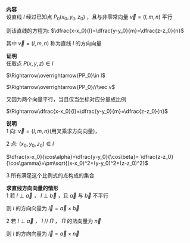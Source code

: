 **内容**  
设直线 $l$ 经过已知点 $P_0(x_0,y_0,z_0)$ ，且与非零常向量 $\vec v=(l,m,n)$ 平行  

则该直线的方程为: $\dfrac{x-x_0}{l}=\dfrac{y-y_0}{m}=\dfrac{z-z_0}{n}$  

其中 $\vec v=(l,m,n)$ 称为直线 $l$ 的方向向量  

**证明**  
任取点 $P(x,y,z)\in l$  

$\Rightarrow\overrightarrow{PP_0}\in l$  

$\Rightarrow\overrightarrow{PP_0}//\vec v$  

又因为两个向量平行，当且仅当坐标对应分量成比例  

$\Rightarrow\dfrac{x-x_0}{l}=\dfrac{y-y_0}{m}=\dfrac{z-z_0}{n}$  

**说明**  
1 向: $\vec v=\{l,m,n\}$(用叉乘求方向向量)，  

2 点: $(x_0,y_0,z_0)\in l$  

$\dfrac{x-x_0}{\cos\alpha}=\dfrac{y-y_0}{\cos\beta}= \dfrac{z-z_0}{\cos\gamma}=\pm\sqrt{(x-x_0)^2+(y-y_0)^2+(z-z_0)^2}$  

3 所有满足这个比例式的点构成的集合  

**求直线方向向量的情形**  
1 若 $l \perp\vec a$ ， $l \perp\vec b$ ，且 $\vec a$ 与 $\vec b$ 不平行  

则 $l$ 的方向向量为 $\vec l=\vec a\times \vec b$  

2 若 $l \perp\vec a$ ， $l\ //\ \Pi$ ， $\Pi$ 的法向量为 $\vec n$  

则 $l$ 的方向向量为 $\vec l=\vec a\times \vec n$  
